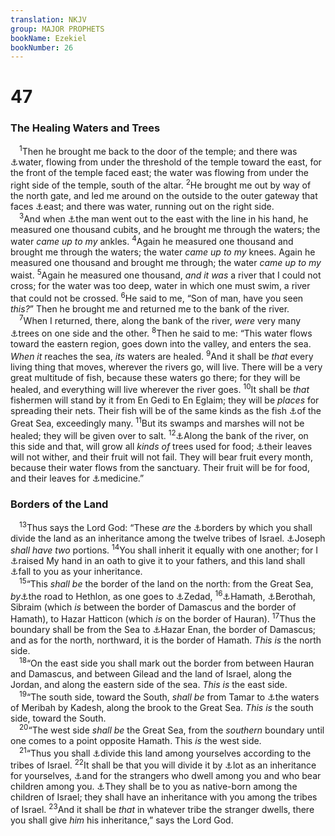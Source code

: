 ```yaml
---
translation: NKJV
group: MAJOR PROPHETS
bookName: Ezekiel 
bookNumber: 26
---
```


<div class="title"><h1>47</h1><h3>The Healing Waters and Trees</h3></div>
<span class="verse exe_47_1"> <sup>1</sup>Then he brought me back to the door of the temple; and there was <a data-toggle="tooltip" data-placement="bottom" title="Ps. 46:4; Is. 30:25; 55:1; (Jer. 2:13); Joel 3:18; Zech. 13:1; 14:8; (Rev. 22:1, 17)">⚓</a>water, flowing from under the threshold of the temple toward the east, for the front of the temple faced east; the water was flowing from under the right side of the temple, south of the altar. </span>
<span class="verse exe_47_2"><sup>2</sup>He brought me out by way of the north gate, and led me around on the outside to the outer gateway that faces <a data-toggle="tooltip" data-placement="bottom" title="Ezek. 44:1, 2">⚓</a>east; and there was water, running out on the right side.<br/></span>
<span class="verse exe_47_3"> <sup>3</sup>And when <a data-toggle="tooltip" data-placement="bottom" title="Ezek. 40:3">⚓</a>the man went out to the east with the line in his hand, he measured one thousand cubits, and he brought me through the waters; the water <i>came</i> <i>up</i> <i>to</i> <i>my</i> ankles. </span>
<span class="verse exe_47_4"><sup>4</sup>Again he measured one thousand and brought me through the waters; the water <i>came</i> <i>up</i> <i>to</i> <i>my</i> knees. Again he measured one thousand and brought me through; the water <i>came</i> <i>up</i> <i>to</i> <i>my</i> waist. </span>
<span class="verse exe_47_5"><sup>5</sup>Again he measured one thousand, <i>and</i> <i>it</i> <i>was</i> a river that I could not cross; for the water was too deep, water in which one must swim, a river that could not be crossed. </span>
<span class="verse exe_47_6"><sup>6</sup>He said to me, “Son of man, have you seen <i>this?</i>” Then he brought me and returned me to the bank of the river.<br/></span>
<span class="verse exe_47_7"> <sup>7</sup>When I returned, there, along the bank of the river, <i>were</i> very many <a data-toggle="tooltip" data-placement="bottom" title="(Is. 60:13, 21; 61:3; Ezek. 47:12; Rev. 22:2)">⚓</a>trees on one side and the other. </span>
<span class="verse exe_47_8"><sup>8</sup>Then he said to me: “This water flows toward the eastern region, goes down into the valley, and enters the sea. <i>When</i> <i>it</i> reaches the sea, <i>its</i> waters are healed. </span>
<span class="verse exe_47_9"><sup>9</sup>And it shall be <i>that</i> every living thing that moves, wherever the rivers go, will live. There will be a very great multitude of fish, because these waters go there; for they will be healed, and everything will live wherever the river goes. </span>
<span class="verse exe_47_10"><sup>10</sup>It shall be <i>that</i> fishermen will stand by it from En Gedi to En Eglaim; they will be <i>places</i> for spreading their nets. Their fish will be of the same kinds as the fish <a data-toggle="tooltip" data-placement="bottom" title="Num. 34:3; Josh. 23:4; Ezek. 48:28">⚓</a>of the Great Sea, exceedingly many. </span>
<span class="verse exe_47_11"><sup>11</sup>But its swamps and marshes will not be healed; they will be given over to salt. </span>
<span class="verse exe_47_12"><sup>12</sup><a data-toggle="tooltip" data-placement="bottom" title="Ezek. 47:7; (Rev. 22:2)">⚓</a>Along the bank of the river, on this side and that, will grow all <i>kinds</i> <i>of</i> trees used for food; <a data-toggle="tooltip" data-placement="bottom" title="Job 18:16; (Ps. 1:3; Jer. 17:8)">⚓</a>their leaves will not wither, and their fruit will not fail. They will bear fruit every month, because their water flows from the sanctuary. Their fruit will be for food, and their leaves for <a data-toggle="tooltip" data-placement="bottom" title="(Rev. 22:2)">⚓</a>medicine.”<br/></span>
<div class="title"><h3>Borders of the Land</h3></div>
<span class="verse exe_47_13"> <sup>13</sup>Thus says the Lord God: “These <i>are</i> the <a data-toggle="tooltip" data-placement="bottom" title="Num. 34:1–29">⚓</a>borders by which you shall divide the land as an inheritance among the twelve tribes of Israel. <a data-toggle="tooltip" data-placement="bottom" title="Gen. 48:5; 1 Chr. 5:1; Ezek. 48:4, 5">⚓</a>Joseph <i>shall</i> <i>have</i> <i>two</i> portions. </span>
<span class="verse exe_47_14"><sup>14</sup>You shall inherit it equally with one another; for I <a data-toggle="tooltip" data-placement="bottom" title="Gen. 12:7; 13:15; 15:7; 17:8; 26:3; 28:13; Deut. 1:8; Ezek. 20:5, 6, 28, 42">⚓</a>raised My hand in an oath to give it to your fathers, and this land shall <a data-toggle="tooltip" data-placement="bottom" title="Ezek. 48:29">⚓</a>fall to you as your inheritance.<br/></span>
<span class="verse exe_47_15"> <sup>15</sup>“This <i>shall</i> <i>be</i> the border of the land on the north: from the Great Sea, <i>by</i><a data-toggle="tooltip" data-placement="bottom" title="Ezek. 48:1">⚓</a>the road to Hethlon, as one goes to <a data-toggle="tooltip" data-placement="bottom" title="Num. 34:7, 8">⚓</a>Zedad, </span>
<span class="verse exe_47_16"><sup>16</sup><a data-toggle="tooltip" data-placement="bottom" title="Num. 34:8">⚓</a>Hamath, <a data-toggle="tooltip" data-placement="bottom" title="2 Sam. 8:8">⚓</a>Berothah, Sibraim (which <i>is</i> between the border of Damascus and the border of Hamath), to Hazar Hatticon (which <i>is</i> on the border of Hauran). </span>
<span class="verse exe_47_17"><sup>17</sup>Thus the boundary shall be from the Sea to <a data-toggle="tooltip" data-placement="bottom" title="Num. 34:9; Ezek. 48:1">⚓</a>Hazar Enan, the border of Damascus; and as for the north, northward, it is the border of Hamath. <i>This</i> <i>is</i> the north side.<br/></span>
<span class="verse exe_47_18"> <sup>18</sup>“On the east side you shall mark out the border from between Hauran and Damascus, and between Gilead and the land of Israel, along the Jordan, and along the eastern side of the sea. <i>This</i> <i>is</i> the east side.<br/></span>
<span class="verse exe_47_19"> <sup>19</sup>“The south side, toward the South, <i>shall</i> <i>be</i> from Tamar to <a data-toggle="tooltip" data-placement="bottom" title="Num. 20:13; Deut. 32:51; Ps. 81:7; Ezek. 48:28">⚓</a>the waters of Meribah by Kadesh, along the brook to the Great Sea. <i>This</i> <i>is</i> the south side, toward the South.<br/></span>
<span class="verse exe_47_20"> <sup>20</sup>“The west side <i>shall</i> <i>be</i> the Great Sea, from the <i>southern</i> boundary until one comes to a point opposite Hamath. This <i>is</i> the west side.<br/></span>
<span class="verse exe_47_21"> <sup>21</sup>“Thus you shall <a data-toggle="tooltip" data-placement="bottom" title="Ezek. 45:1">⚓</a>divide this land among yourselves according to the tribes of Israel. </span>
<span class="verse exe_47_22"><sup>22</sup>It shall be that you will divide it by <a data-toggle="tooltip" data-placement="bottom" title="Num. 26:55, 56">⚓</a>lot as an inheritance for yourselves, <a data-toggle="tooltip" data-placement="bottom" title="(Eph. 3:6; Rev. 7:9, 10)">⚓</a>and for the strangers who dwell among you and who bear children among you. <a data-toggle="tooltip" data-placement="bottom" title="(Acts 11:18; 15:9; Gal. 3:28; Eph. 2:12–14; Col. 3:11)">⚓</a>They shall be to you as native-born among the children of Israel; they shall have an inheritance with you among the tribes of Israel. </span>
<span class="verse exe_47_23"><sup>23</sup>And it shall be <i>that</i> in whatever tribe the stranger dwells, there you shall give <i>him</i> his inheritance,” says the Lord God.<br/></span>
